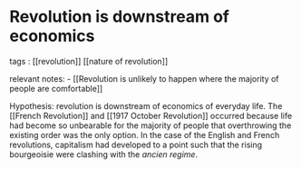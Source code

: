 # Revolution is downstream of economics

tags
: [[revolution]] [[nature of revolution]]

relevant notes:
    -   [[Revolution is unlikely to happen where the majority of people are comfortable]]

Hypothesis: revolution is downstream of economics of everyday life. The [[French Revolution]] and [[1917 October Revolution]] occurred because life had become so unbearable for the majority of people that overthrowing the existing order was the only option. In the case of the English and French revolutions, capitalism had developed to a point such that the rising bourgeoisie were clashing with the _ancien regime_.

